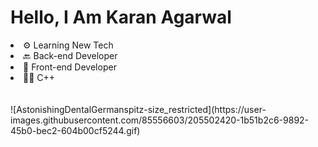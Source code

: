<h1>Hello, I Am Karan Agarwal</h1>
<li>⚙ Learning New Tech</li>
<li>🔙 Back-end Developer</li>
<li>🐥 Front-end Developer</li>
<li>👨‍💻 C++</li>
<br></br>
![AstonishingDentalGermanspitz-size_restricted](https://user-images.githubusercontent.com/85556603/205502420-1b51b2c6-9892-45b0-bec2-604b00cf5244.gif)
